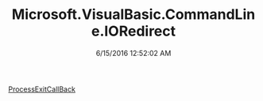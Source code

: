 ﻿---
title: Microsoft.VisualBasic.CommandLine.IORedirect
date: 6/15/2016 12:52:02 AM
---

[ProcessExitCallBack](T-Microsoft.VisualBasic.CommandLine.IORedirect.ProcessExitCallBack.html)
